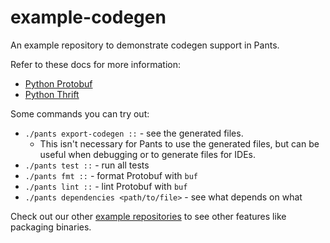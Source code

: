 # example-codegen

An example repository to demonstrate codegen support in Pants. 

Refer to these docs for more information:

* [Python Protobuf](https://www.pantsbuild.org/docs/protobuf-python)
* [Python Thrift](https://www.pantsbuild.org/docs/thrift-python)

Some commands you can try out:

* `./pants export-codegen ::` - see the generated files.
    * This isn't necessary for Pants to use the generated files, but can be useful when
      debugging or to generate files for IDEs.
* `./pants test ::` - run all tests
* `./pants fmt ::` - format Protobuf with `buf`
* `./pants lint ::` - lint Protobuf with `buf`
* `./pants dependencies <path/to/file>` - see what depends on what

Check out our other [example repositories](https://www.pantsbuild.org/docs/example-repos) to see 
other features like packaging binaries.
